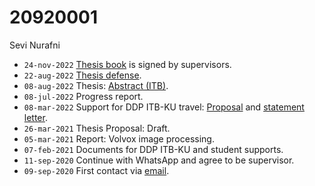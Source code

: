 # 20920001
Sevi Nurafni

+ `24-nov-2022` [Thesis book](https://osf.io/kxbhs) is signed by supervisors.
+ `22-aug-2022` [Thesis defense](https://itb-ac-id.zoom.us/j/92543521887?pwd=SGVuWmdMUVRUNyt1ZFR4OEVYRDQzdz09).
+ `08-aug-2022` Thesis: [Abstract (ITB)](https://osf.io/g6bau).
+ `08-jul-2022` Progress report.
+ `08-mar-2022` Support for DDP ITB-KU travel: [Proposal](https://osf.io/mw94h) and [statement letter](https://osf.io/fkvn2).
+ `26-mar-2021` Thesis Proposal: Draft.
+ `05-mar-2021` Report: Volvox image processing.
+ `07-feb-2021` Documents for DDP ITB-KU and student supports.
+ `11-sep-2020` Continue with WhatsApp and agree to be supervisor.
+ `09-sep-2020` First contact via [email](https://osf.io/c2r4u).
